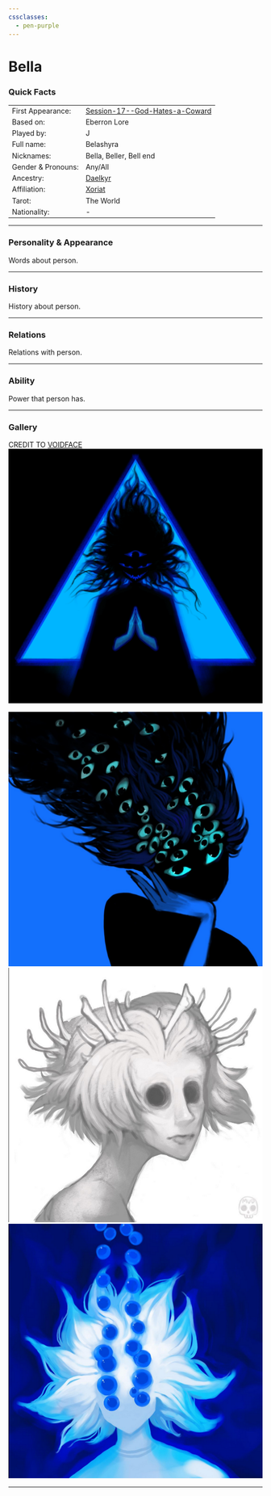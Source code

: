 ```yaml
---
cssclasses:
  - pen-purple
---
```

# Bella
### Quick Facts

|                    |                                                                                       |
| ------------------ | ------------------------------------------------------------------------------------- |
| First Appearance:  | [Session-17--God-Hates-a-Coward](../-Session-Notes/Session-17--God-Hates-a-Coward.md) |
| Based on:          | Eberron Lore                                                                          |
| Played by:         | J                                                                                     |
| Full name:         | Belashyra                                                                             |
| Nicknames:         | Bella, Beller, Bell end                                                               |
| Gender & Pronouns: | Any/All                                                                               |
| Ancestry:          | [Daelkyr](../-Groups/Daelkyr.md)                                                              |
| Affiliation:       | [Xoriat](../-Locations--Planes/Xoriat.md)                                                                |
| Tarot:             | The World                                                                             |
| Nationality:       | -                                                                                     |
***
### Personality & Appearance
Words about person.

***
### History
History about person.

***
### Relations
Relations with person.

***
### Ability
Power that person has.

***
### Gallery

CREDIT TO [VOIDFACE](https://www.instagram.com/voidface_entity?igsh=MTR1cDkyYXhsdWlnMA%3D%3D)
![BELLA1](-images/BELLA1.png)

![BELLA3](-images/BELLA3.png)
![BELLA4](-images/BELLA4.png)
![BELLA5](-images/BELLA5.png)
***
